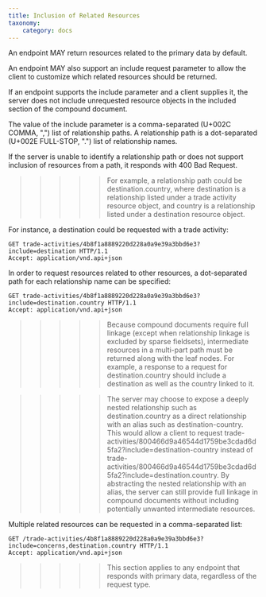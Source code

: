 ```yaml
---
title: Inclusion of Related Resources
taxonomy:
    category: docs
---
```


An endpoint MAY return resources related to the primary data by default.

An endpoint MAY also support an include request parameter to allow the client to customize which related resources should be returned.

If an endpoint supports the include parameter and a client supplies it, the server does not include unrequested resource objects in the included section of the compound document.

The value of the include parameter is a comma-separated (U+002C COMMA, ",") list of relationship paths. A relationship path is a dot-separated (U+002E FULL-STOP, ".") list of relationship names.

If the server is unable to identify a relationship path or does not support inclusion of resources from a path, it responds with 400 Bad Request.

>>>>> For example, a relationship path could be destination.country, where destination is a relationship listed under a trade activity resource object, and country is a relationship listed under a destination resource object.

For instance, a destination could be requested with a trade activity:

```
GET trade-activities/4b8f1a8889220d228a0a9e39a3bbd6e3?include=destination HTTP/1.1
Accept: application/vnd.api+json
```

In order to request resources related to other resources, a dot-separated path for each relationship name can be specified:

```
GET trade-activities/4b8f1a8889220d228a0a9e39a3bbd6e3?include=destination.country HTTP/1.1
Accept: application/vnd.api+json
``` 

>>>>> Because compound documents require full linkage (except when relationship linkage is excluded by sparse fieldsets), intermediate resources in a multi-part path must be returned along with the leaf nodes. For example, a response to a request for destination.country should include a destination as well as the country linked to it.

>>>>> The server may choose to expose a deeply nested relationship such as destination.country as a direct relationship with an alias such as destination-country. This would allow a client to request trade-activities/800466d9a46544d1759be3cdad6d5fa2?include=destination-country instead of trade-activities/800466d9a46544d1759be3cdad6d5fa2?include=destination.country. By abstracting the nested relationship with an alias, the server can still provide full linkage in compound documents without including potentially unwanted intermediate resources.

Multiple related resources can be requested in a comma-separated list:

 ```
GET /trade-activities/4b8f1a8889220d228a0a9e39a3bbd6e3?include=concerns,destination.country HTTP/1.1
Accept: application/vnd.api+json
```

>>>>> This section applies to any endpoint that responds with primary data, regardless of the request type. 
